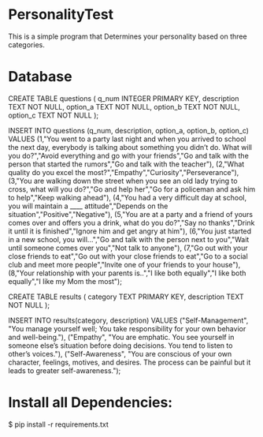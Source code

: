 # PersonalityTest
This is a simple program that Determines your personality based on three categories.

# Database
CREATE TABLE questions (
q_num INTEGER PRIMARY KEY,
description TEXT NOT NULL,
option_a TEXT NOT NULL,
option_b TEXT NOT NULL,
option_c TEXT NOT NULL
);

INSERT INTO questions (q_num, description, option_a, option_b, option_c)
VALUES
(1,"You went to a party last night and when you arrived to school the next day, everybody is talking about something you didn’t do. What will you do?","Avoid everything and go with your friends","Go and talk with the person that started the rumors","Go and talk with the teacher"),
(2,"What quality do you excel the most?","Empathy","Curiosity","Perseverance"),
(3,"You are walking down the street when you see an old lady trying to cross, what will you do?","Go and help her","Go for a policeman and ask him to help","Keep walking ahead"),
(4,"You had a very difficult day at school, you will
maintain a ____ attitude","Depends on the situation","Positive","Negative"),
(5,"You are at a party and a friend of yours comes
over and offers you a drink, what do you do?","Say no thanks","Drink it until it is finished","Ignore him and get angry at him"),
(6,"You just started in a new school, you will...","Go and talk with the person next to you","Wait until someone comes over you","Not talk to anyone"),
(7,"Go out with your close friends to eat","Go out with your close friends to eat","Go to a social club and meet more people","Invite one of your friends to your house"),
(8,"Your relationship with your parents is..","I like both equally","I like both equally","I like my Mom the most");


CREATE TABLE results (
category TEXT PRIMARY KEY,
description TEXT NOT NULL
);

INSERT INTO results(category, description)
VALUES
("Self-Management", "You manage yourself well; You take responsibility for your own behavior and well-being."),
("Empathy", "You are emphatic. You see yourself in someone else’s situation before doing decisions. You tend to listen to other’s voices."),
("Self-Awareness", "You are conscious of your own character, feelings, motives, and desires. The process can be painful but it leads to greater self-awareness.");


# Install all Dependencies:

$ pip install -r requirements.txt

